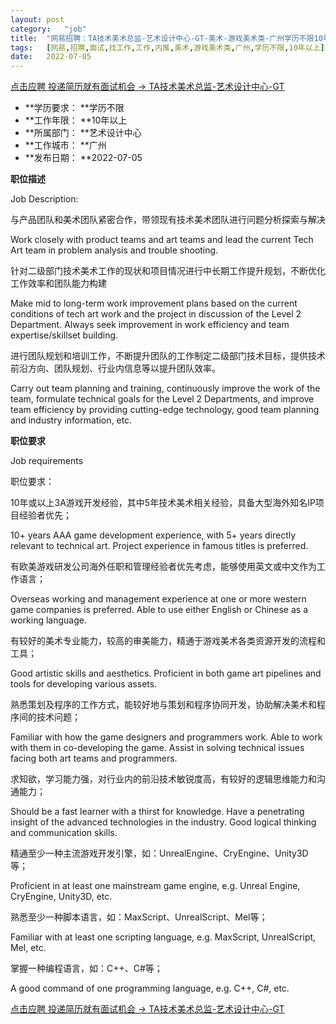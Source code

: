 ```yaml
---
layout:	post
category:	"job"
title:	"网易招聘：TA技术美术总监-艺术设计中心-GT-美术-游戏美术类-广州学历不限10年以上"
tags:	[网易,招聘,面试,找工作,工作,内推,美术,游戏美术类,广州,学历不限,10年以上]
date:	2022-07-05
---
```


[点击应聘 投递简历就有面试机会 ->  TA技术美术总监-艺术设计中心-GT](http://mobile.bole.netease.com/bole/boleDetail?id=39395&employeeId=346f03c3cda5f04c&key=all)



- **学历要求： **学历不限
- **工作年限： **10年以上
- **所属部门： **艺术设计中心
- **工作城市： **广州
- **发布日期： **2022-07-05



**职位描述**

Job Description:



与产品团队和美术团队紧密合作，带领现有技术美术团队进行问题分析探索与解决

Work closely with product teams and art teams and lead the current Tech Art team in problem analysis and trouble shooting.



针对二级部门技术美术工作的现状和项目情况进行中长期工作提升规划，不断优化工作效率和团队能力构建

Make mid to long-term work improvement plans based on the current conditions of tech art work and the project in discussion of the Level 2 Department. Always seek improvement in work efficiency and team expertise/skillset building. 



进行团队规划和培训工作，不断提升团队的工作制定二级部门技术目标，提供技术前沿方向、团队规划、行业内信息等以提升团队效率。

Carry out team planning and training, continuously improve the work of the team, formulate technical goals for the Level 2 Departments, and improve team efficiency by providing cutting-edge technology, good team planning and industry information, etc. 





**职位要求**

Job requirements 



职位要求：

10年或以上3A游戏开发经验，其中5年技术美术相关经验，具备大型海外知名IP项目经验者优先；

10+ years AAA game development experience, with 5+ years directly relevant to technical art. Project experience in famous titles is preferred.  



有欧美游戏研发公司海外任职和管理经验者优先考虑，能够使用英文或中文作为工作语言；

Overseas working and management experience at one or more western game companies is preferred. Able to use either English or Chinese as a working language. 



有较好的美术专业能力，较高的审美能力，精通于游戏美术各类资源开发的流程和工具；

Good artistic skills and aesthetics. Proficient in both game art pipelines and tools for developing various assets.



熟悉策划及程序的工作方式，能较好地与策划和程序协同开发，协助解决美术和程序间的技术问题；

Familiar with how the game designers and programmers work. Able to work with them in co-developing the game. Assist in solving technical issues facing both art teams and programmers. 



求知欲，学习能力强，对行业内的前沿技术敏锐度高，有较好的逻辑思维能力和沟通能力；

Should be a fast learner with a thirst for knowledge. Have a penetrating insight of the advanced technologies in the industry. Good logical thinking and communication skills. 



精通至少一种主流游戏开发引擎，如：UnrealEngine、CryEngine、Unity3D等；

Proficient in at least one mainstream game engine, e.g. Unreal Engine, CryEngine, Unity3D, etc.



熟悉至少一种脚本语言，如：MaxScript、UnrealScript、Mel等；

Familiar with at least one scripting language, e.g. MaxScript, UnrealScript, Mel, etc.



掌握一种编程语言，如：C++、C#等；

A good command of one programming language, e.g. C++, C#, etc.  

              



[点击应聘 投递简历就有面试机会 ->  TA技术美术总监-艺术设计中心-GT](http://mobile.bole.netease.com/bole/boleDetail?id=39395&employeeId=346f03c3cda5f04c&key=all)